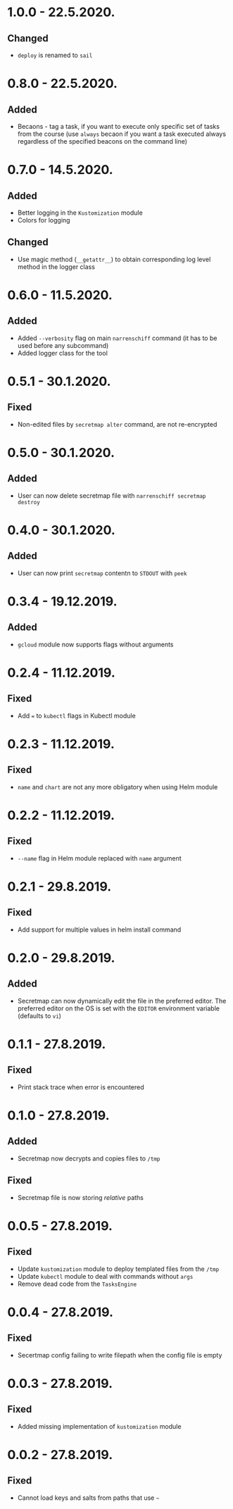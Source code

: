 # 1.0.0 - 22.5.2020.

## Changed

* `deploy` is renamed to `sail`

# 0.8.0 - 22.5.2020.

## Added

* Becaons - tag a task, if you want to execute only specific set of tasks from the course (use `always` becaon if you want a task executed always regardless of the specified beacons on the command line)

# 0.7.0 - 14.5.2020.

## Added

* Better logging in the `Kustomization` module
* Colors for logging

## Changed

* Use magic method (`__getattr__`) to obtain corresponding log level method in the logger class

# 0.6.0 - 11.5.2020.

## Added

* Added `--verbosity` flag on main `narrenschiff` command (it has to be used before any subcommand)
* Added logger class for the tool

# 0.5.1 - 30.1.2020.

## Fixed

* Non-edited files by `secretmap alter` command, are not re-encrypted

# 0.5.0 - 30.1.2020.

## Added

* User can now delete secretmap file with `narrenschiff secretmap destroy`

# 0.4.0 - 30.1.2020.

## Added

* User can now print `secretmap` contentn to `STDOUT` with `peek`

# 0.3.4 - 19.12.2019.

## Added

* `gcloud` module now supports flags without arguments

# 0.2.4 - 11.12.2019.

## Fixed

* Add `=` to `kubectl` flags in Kubectl module

# 0.2.3 - 11.12.2019.

## Fixed

* `name` and `chart` are not any more obligatory when using Helm module

# 0.2.2 - 11.12.2019.

## Fixed

* `--name` flag in Helm module replaced with `name` argument

# 0.2.1 - 29.8.2019.

## Fixed

* Add support for multiple values in helm install command

# 0.2.0 - 29.8.2019.

## Added

* Secretmap can now dynamically edit the file in the preferred editor. The preferred editor on the OS is set with the `EDITOR` environment variable (defaults to `vi`)

# 0.1.1 - 27.8.2019.

## Fixed

* Print stack trace when error is encountered

# 0.1.0 - 27.8.2019.

## Added

* Secretmap now decrypts and copies files to `/tmp`

## Fixed

* Secretmap file is now storing _relative_ paths

# 0.0.5 - 27.8.2019.

## Fixed

* Update `kustomization` module to deploy templated files from the `/tmp`
* Update `kubectl` module to deal with commands without `args`
* Remove dead code from the `TasksEngine`

# 0.0.4 - 27.8.2019.

## Fixed

* Secertmap config failing to write filepath when the config file is empty

# 0.0.3 - 27.8.2019.

## Fixed

* Added missing implementation of `kustomization` module

# 0.0.2 - 27.8.2019.

## Fixed

* Cannot load keys and salts from paths that use `~`
